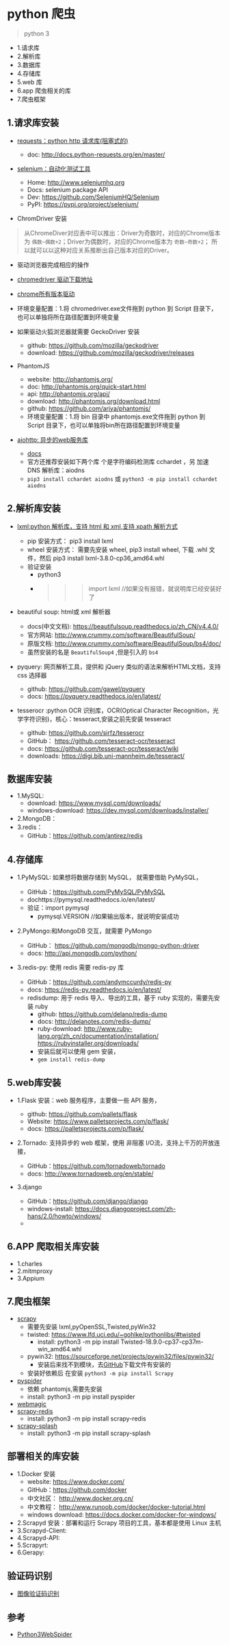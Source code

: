 # python 爬虫

>python 3

- 1.请求库
- 2.解析库
- 3.数据库
- 4.存储库
- 5.web 库
- 6.app 爬虫相关的库
- 7.爬虫框架


## 1.请求库安装
- [requests：python http 请求库(阻塞式的)](https://github.com/requests/requests)
  - doc: http://docs.python-requests.org/en/master/


- [selenium：自动化测试工具](https://github.com/SeleniumHQ/selenium/tree/master/py)
  - Home:	http://www.seleniumhq.org
  - Docs:	selenium package API
  - Dev:	https://github.com/SeleniumHQ/Selenium
  - PyPI:	https://pypi.org/project/selenium/

- ChromDriver 安装
>从ChromeDiver对应表中可以推出：Driver为奇数时，对应的Chrome版本为 `偶数~偶数+2`；Driver为偶数时，对应的Chrome版本为 `奇数~奇数+2`；
所以就可以以这种对应关系推断出自己版本对应的Driver。

  - 驱动浏览器完成相应的操作
  - [chromedriver 驱动下载地址](http://chromedriver.storage.googleapis.com/index.html)
  - [chrome所有版本驱动](http://npm.taobao.org/mirrors/chromedriver/)
  - 环境变量配置：1.将 chromedriver.exe文件拖到 python 到 Script 目录下，也可以单独将所在路径配置到环境变量

- 如果驱动火狐浏览器就需要 GeckoDriver 安装
  - github: https://github.com/mozilla/geckodriver
  - download: https://github.com/mozilla/geckodriver/releases
 
- PhantomJS
  - website: http://phantomjs.org/ 
  - doc: http://phantomjs.org/quick-start.html
  - api: http://phantomjs.org/api/
  - download: http://phantomjs.org/download.html 
  - github: https://github.com/ariya/phantomjs/
  - 环境变量配置：1.将 bin 目录中 phantomjs.exe文件拖到 python 到 Script 目录下，也可以单独将bin所在路径配置到环境变量

- [aiohttp: 异步的web服务库](https://github.com/aio-libs/aiohttp)
  - [docs](https://docs.aiohttp.org)
  - 官方还推荐安装如下两个库 个是字符编码检测库 cchardet ，另 加速 DNS 解析库：aiodns
  - `pip3 install cchardet aiodns` 或 `python3 -m pip install cchardet aiodns`

## 2.解析库安装
- [lxml:python 解析库，支持 html 和 xml,支持 xpath 解析方式](https://github.com/lxml/lxml)
  - pip 安装方式： pip3 install lxml
  - wheel 安装方式： 需要先安装 wheel, pip3 install wheel, 下载 .whl 文件，然后 pip3 install lxml-3.8.0-cp36_amd64.whl
  - 验证安装
    - python3
    - >>>import lxml  //如果没有报错，就说明库已经安装好了 

- beautiful soup: html或 xml 解析器
  - docs(中文文档): https://beautifulsoup.readthedocs.io/zh_CN/v4.4.0/
  - 官方网站: http://www.crummy.com/software/BeautifulSoup/
  - 原版文档: http://www.crummy.com/software/BeautifulSoup/bs4/doc/
  - 虽然安装的名是 `BeautifulSoup4` ,但是引入的 `bs4`

- pyquery: 网页解析工具，提供和 jQuery 类似的语法来解析HTML文档，支持css 选择器
  - github: https://github.com/gawel/pyquery
  - docs: https://pyquery.readthedocs.io/en/latest/

- tesserocr :python OCR 识别库，OCR(Optical Character Recognition，光学字符识别)，核心：tesseract,安装之前先安装 tesseract
  - github: https://github.com/sirfz/tesserocr
  - GitHub： https://github.com/tesseract-ocr/tesseract
  - docs: https://github.com/tesseract-ocr/tesseract/wiki
  - downloads: https://digi.bib.uni-mannheim.de/tesseract/

## 数据库安装
- 1.MySQL:
  - download: https://www.mysql.com/downloads/
  - windows-download: https://dev.mysql.com/downloads/installer/
- 2.MongoDB：
- 3.redis：
  - GitHub：https://github.com/antirez/redis
  
  
## 4.存储库

- 1.PyMySQL: 如果想将数据存储到 MySQL， 就需要借助 PyMySQL，
  - GitHub：https://github.com/PyMySQL/PyMySQL
  - dochttps://pymysql.readthedocs.io/en/latest/
  - 验证：import pymysql
    - pymysql.VERSION //如果输出版本，就说明安装成功

- 2.PyMongo:和MongoDB 交互，就需要 PyMongo
  - GitHub： https://github.com/mongodb/mongo-python-driver
  - docs: http://api.mongodb.com/python/

- 3.redis-py: 使用 redis 需要 redis-py 库
  - GitHub：https://github.com/andymccurdy/redis-py
  - docs: https://redis-py.readthedocs.io/en/latest/
  - redisdump: 用于 redis 导入、导出的工具，基于 ruby 实现的，需要先安装 ruby 
    - github: https://github.com/delano/redis-dump
    - docs: http://delanotes.com/redis-dump/
    - ruby-download: http://www.ruby-lang.org/zh_cn/documentation/installation/  
      https://rubyinstaller.org/downloads/
    - 安装后就可以使用 gem 安装，
    - `gem install redis-dump`

## 5.web库安装
- 1.Flask 安装：web 服务程序，主要做一些 API 服务，
  - github: https://github.com/pallets/flask
  - Website: https://www.palletsprojects.com/p/flask/
  - docs: https://palletsprojects.com/p/flask/ 
  
  
- 2.Tornado: 支持异步的 web 框架，使用 非阻塞 I/O流，支持上千万的开放连接，
  - GitHub：https://github.com/tornadoweb/tornado
  - docs: http://www.tornadoweb.org/en/stable/

- 3.django
  - GitHub：https://github.com/django/django
  - windows-install: https://docs.djangoproject.com/zh-hans/2.0/howto/windows/
  - 


## 6.APP 爬取相关库安装
- 1.charles
- 2.mitmproxy
- 3.Appium


## 7.爬虫框架
- [scrapy](https://github.com/scrapy/scrapy)
  - 需要先安装 lxml,pyOpenSSL,Twisted,pyWin32
  - twisted: https://www.lfd.uci.edu/~gohlke/pythonlibs/#twisted
    - install: python3 -m pip install Twisted-18.9.0-cp37-cp37m-win_amd64.whl
  - pywin32: https://sourceforge.net/projects/pywin32/files/pywin32/
    - 安装后来找不到模块，去[GitHub](https://github.com/mhammond/pywin32/releases)下载文件有安装的
  - 安装好依赖后 在安装 `python3 -m pip install Scrapy`
- [pyspider](https://github.com/binux/pyspider)
  - 依赖 phantomjs,需要先安装 
  - install: python3 -m pip install pyspider
- [webmagic](https://github.com/code4craft/webmagic)
- [scrapy-redis](https://github.com/rmax/scrapy-redis)
  - install: python3 -m pip install scrapy-redis
- [scrapy-splash](https://github.com/scrapy-plugins/scrapy-splash)
  - install: python3 -m pip install scrapy-splash


## 部署相关的库安装
- 1.Docker 安装
  - website: https://www.docker.com/
  - GitHub：https://github.com/docker
  - 中文社区： http://www.docker.org.cn/
  - 中文教程： http://www.runoob.com/docker/docker-tutorial.html
  - windows download: https://docs.docker.com/docker-for-windows/
- 2.Scrapyd 安装：部署和运行 Scrapy 项目的工具，基本都是使用 Linux 主机
- 3.Scrapyd-Client:
- 4.Scrapyd-API:
- 5.Scrapyrt:
- 6.Gerapy:




## 验证码识别

- [图像验证码识别](https://github.com/Python3WebSpider/CrackImageCode)






## 参考
- [Python3WebSpider](https://github.com/Python3WebSpider)
